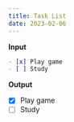 ```yaml
---
title: Task List
date: 2023-02-06
---
```


**Input**

```md
- [x] Play game
- [ ] Study
```

**Output**

- [x] Play game
- [ ] Study
